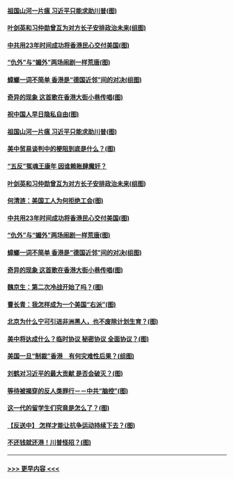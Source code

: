 #### [祖国山河一片瘟 习近平只能求助川普(图)](../pages/p4/907796.md?t=09190055) 
#### [叶剑英和习仲勋曾互为对方长子安排政治未来(组图)](../pages/p4/907786.md?t=09190055) 
#### [中共用23年时间成功将香港民心交付美国(图)](../pages/p4/907698.md?t=09190055) 
#### [“仇外”与“媚外”两场闹剧一样荒唐(图)](../pages/p4/907689.md?t=09190055) 
#### [蟑螂一词不简单 香港是“德国近邻”间的对决(组图)](../pages/p4/907618.md?t=09190055) 
#### [奇异的现象 这首歌在香港大街小巷传唱(图)](../pages/p4/907583.md?t=09190055) 
#### [祝中国人早日隐私自由(图)](../pages/p4/907797.md?t=09190055) 
#### [祖国山河一片瘟 习近平只能求助川普(图)](../pages/p4/907796.md?t=09190055) 
#### [美中贸易谈判中的梗阻到底是什么？(图)](../pages/p4/907791.md?t=09190055) 
#### [“五反”冤魂王康年 因谁赖账肆魔奸？](../pages/p4/907787.md?t=09190055) 
#### [叶剑英和习仲勋曾互为对方长子安排政治未来(组图)](../pages/p4/907786.md?t=09190055) 
#### [何清涟：美国工人为何拒绝工会(图)](../pages/p4/907701.md?t=09190055) 
#### [中共用23年时间成功将香港民心交付美国(图)](../pages/p4/907698.md?t=09190055) 
#### [“仇外”与“媚外”两场闹剧一样荒唐(图)](../pages/p4/907689.md?t=09190055) 
#### [蟑螂一词不简单 香港是“德国近邻”间的对决(组图)](../pages/p4/907618.md?t=09190055) 
#### [奇异的现象 这首歌在香港大街小巷传唱(图)](../pages/p4/907583.md?t=09190055) 
#### [魏京生：第二次冷战开始了吗？(图)](../pages/p4/907581.md?t=09190055) 
#### [曹长青：我怎样成为一个美国“右派”(图)](../pages/p4/907580.md?t=09190055) 
#### [北京为什么宁可引进非洲黑人，也不废除计划生育？(图)](../pages/p4/907577.md?t=09190055) 
#### [美中将达成什么？临时协议 秘密协议 全面协议？(图)](../pages/p4/907576.md?t=09190055) 
#### [美国一旦“制裁”香港　有何灾难性后果？(组图)](../pages/p4/907575.md?t=09190055) 
#### [刘鹤对习近平的最大贡献 是否会破灭？(图)](../pages/p4/907509.md?t=09190055) 
#### [等待被揭穿的反人类罪行－－中共“脑控”(图)](../pages/p4/907167.md?t=09190055) 
#### [这一代的留学生们究竟是怎么了？(图)](../pages/p4/907473.md?t=09190055) 
#### [【反送中】 怎样才能让抗争运动持续下去？(图)](../pages/p4/907466.md?t=09190055) 
#### [不还钱就还港！川普怪招？(图)](../pages/p4/907474.md?t=09190055) 

----
#### [ >>> 更早内容 <<< ](../indexes/p4-earlier.md)

